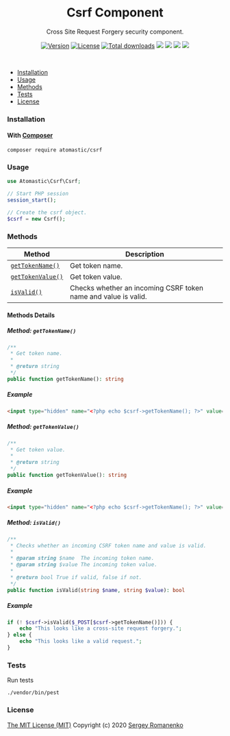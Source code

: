 <h1 align="center">Csrf Component</h1>
<p align="center">
Cross Site Request Forgery security component.
</p>
<p align="center">
<a href="https://github.com/atomastic/csrf/releases"><img alt="Version" src="https://img.shields.io/github/release/atomastic/csrf.svg?label=version&color=green"></a> <a href="https://github.com/atomastic/csrf"><img src="https://img.shields.io/badge/license-MIT-blue.svg?color=green" alt="License"></a> <a href="https://packagist.org/packages/atomastic/csrf"><img src="https://poser.pugx.org/atomastic/csrf/downloads" alt="Total downloads"></a> <img src="https://github.com/atomastic/csrf/workflows/Static%20Analysis/badge.svg?branch=dev"> <img src="https://github.com/atomastic/csrf/workflows/Tests/badge.svg"> <a href="https://app.codacy.com/gh/atomastic/csrf?utm_source=github.com&utm_medium=referral&utm_content=atomastic/csrf&utm_campaign=Badge_Grade"><img src="https://api.codacy.com/project/badge/Grade/d8a4df30541c47828f3ea42d2477f74e"></a> <a href="https://codeclimate.com/github/atomastic/csrf/maintainability"><img src="https://api.codeclimate.com/v1/badges/089f18a2187bcb3d35fb/maintainability" /></a>
</p>

<br>

* [Installation](#installation)
* [Usage](#usage)
* [Methods](#methods)
* [Tests](#tests)
* [License](#license)

### Installation

#### With [Composer](https://getcomposer.org)

```
composer require atomastic/csrf
```

### Usage

```php
use Atomastic\Csrf\Csrf;

// Start PHP session
session_start();

// Create the csrf object.
$csrf = new Csrf();
```

### Methods

| Method | Description |
|---|---|
| <a href="#csrf_getTokenName">`getTokenName()`</a> | Get token name. |
| <a href="#csrf_getTokenValue">`getTokenValue()`</a> | Get token value. |
| <a href="#csrf_isValid">`isValid()`</a> | Checks whether an incoming CSRF token name and value is valid. |

#### Methods Details

##### <a name="csrf_getTokenName"></a> Method: `getTokenName()`

```php
/**
 * Get token name.
 *
 * @return string
 */
public function getTokenName(): string
```

##### Example

```html
<input type="hidden" name="<?php echo $csrf->getTokenName(); ?>" value="<?php echo $csrf->getTokenValue(); ?>"></input>
```

##### <a name="csrf_getTokenValue"></a> Method: `getTokenValue()`

```php
/**
 * Get token value.
 *
 * @return string
 */
public function getTokenValue(): string
```

##### Example

```html
<input type="hidden" name="<?php echo $csrf->getTokenName(); ?>" value="<?php echo $csrf->getTokenValue(); ?>" />
```

##### <a name="csrf_isValid"></a> Method: `isValid()`

```php
/**
 * Checks whether an incoming CSRF token name and value is valid.
 *
 * @param string $name  The incoming token name.
 * @param string $value The incoming token value.
 *
 * @return bool True if valid, false if not.
 */
public function isValid(string $name, string $value): bool
```

##### Example

```php
if (! $csrf->isValid($_POST[$csrf->getTokenName()])) {
    echo "This looks like a cross-site request forgery.";
} else {
    echo "This looks like a valid request.";
}
```

### Tests

Run tests

```
./vendor/bin/pest
```

### License
[The MIT License (MIT)](https://github.com/atomastic/csrf/blob/master/LICENSE.txt)
Copyright (c) 2020 [Sergey Romanenko](https://github.com/Awilum)
